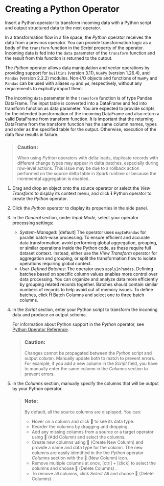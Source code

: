 <!-- loioa747acf9d96b450da4b802b80e05a896 -->

<link rel="stylesheet" type="text/css" href="../css/sap-icons.css"/>

# Creating a Python Operator

Insert a Python operator to transform incoming data with a Python script and output structured data to the next operator.

In a transformation flow in a file space, the *Python* operator receives the data from a previous operator. You can provide transformation logic as a body of the `transform` function in the *Script* property of the operator. Incoming data is fed into the `data` parameter of the `transform` function and the result from this function is returned to the output.

The *Python* operator allows data manipulation and vector operations by providing support for `builtins` \(version 3.11\), `NumPy` \(version 1.26.4\), and `Pandas` \(version 2.2.2\) modules. Non-I/O objects and functions of `NumPy` and `Pandas` can be used with aliases `np` and `pd`, respectively, without any requirements to explicitly import them.

The incoming `data` parameter in the `transform` function is of type Pandas DataFrame. The input table is converted into a DataFrame and fed into transform function as data parameter. You are expected to provide scripts for the intended transformation of the incoming DataFrame and also return a valid DataFrame from transform function. It is important that the returning DataFrame from the transform function has the same column names, types and order as the specified table for the output. Otherwise, execution of the data flow results in failure.

> ### Caution:  
> When using *Python* operators with delta loads, duplicate records with different change types may appear in delta batches, especially during row-level actions. This issue may be due to a rollback action performed on the source delta table in *Spark* runtime or because the incremental aggregation is enabled.

1.  Drag and drop an object onto the source operator or select the *View Transform* to display its context menu, and click <span class="SAP-icons-TNT-V3"></span> Python operator to create the *Python* operator.
2.  Click the *Python* operator to display its properties in the side panel.
3.  In the *General* section, under *Input Mode*, select your operator processing settings:
    -   *System-Managed*: \[default\] The operator uses `mapInPandas` for parallel batch-wise processing. To ensure efficient and accurate data transformation, avoid performing global aggregation, grouping, or similar operations inside the Python code, as these require full dataset context. Instead, either use the *View Transform* operator for aggregation and grouping, or split the transformation flow to isolate operations requiring global context.
    -   *User-Defined Batches*: The operator uses `applyInPandas`. Defining batches based on specific column values enables more control over data processing. You can organize and analyze data more efficiently by grouping related records together. Batches should contain similar numbers of records to help avoid out of memory issues. To define batches, click <span class="SAP-icons-V5"></span> Batch Columns and select one to three batch columns.

4.  In the *Script* section, enter your Python script to transform the incoming data and produce an output schema.

    For information about Python support in the *Python* operator, see [Python Operator Reference](python-operator-reference-950d558.md).

    > ### Caution:  
    > Changes cannot be propagated between the *Python* script and output column. Manually update both to match to prevent errors. For example, if you add a new column in the *Script* field, you have to manually enter the same column in the *Columns* section to prevent errors.

5.  In the *Columns* section, manually specify the columns that will be output by your Python operator.

    > ### Note:  
    > By default, all the source columns are displayed. You can:
    > 
    > -   Hover on a column and click <span class="FPA-icons-V3"></span> to see its data type.
    > -   Reorder the columns by dragging and dropping.
    > -   Add any missing columns from a source or a target operator using <span class="FPA-icons-V3"></span> \(Add Column\) and select the columns.
    > -   Create new columns using <span class="FPA-icons-V3"></span> \(Create New Column\) and provide a name and data type for the column. The new columns are easily identified in the the *Python* operator *Columns* section with the <span class="FPA-icons-V3"></span> \(New Column\) icon.
    > -   Remove multiple columns at once, [ctrl\] + [click\]  to select the columns and choose <span class="FPA-icons-V3"></span> \(Delete Columns\) .
    > -   To remove all columns, click *Select All* and choose <span class="FPA-icons-V3"></span> \(Delete Columns\) .


